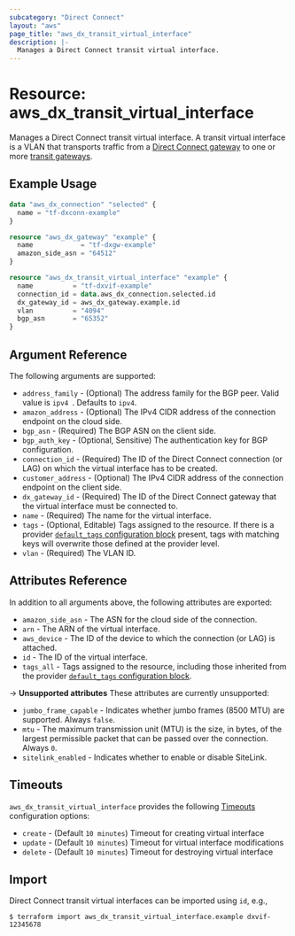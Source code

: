 ```yaml
---
subcategory: "Direct Connect"
layout: "aws"
page_title: "aws_dx_transit_virtual_interface"
description: |-
  Manages a Direct Connect transit virtual interface.
---
```


[default-tags]: https://www.terraform.io/docs/providers/aws/index.html#default_tags-configuration-block
[timeouts]: https://www.terraform.io/docs/configuration/blocks/resources/syntax.html#operation-timeouts

# Resource: aws_dx_transit_virtual_interface

Manages a Direct Connect transit virtual interface.
A transit virtual interface is a VLAN that transports traffic from a [Direct Connect gateway](dx_gateway.html) to one or more [transit gateways](ec2_transit_gateway.html).

## Example Usage

```terraform
data "aws_dx_connection" "selected" {
  name = "tf-dxconn-example"
}

resource "aws_dx_gateway" "example" {
  name            = "tf-dxgw-example"
  amazon_side_asn = "64512"
}

resource "aws_dx_transit_virtual_interface" "example" {
  name          = "tf-dxvif-example"
  connection_id = data.aws_dx_connection.selected.id
  dx_gateway_id = aws_dx_gateway.example.id
  vlan          = "4094"
  bgp_asn       = "65352"
}
```

## Argument Reference

The following arguments are supported:

* `address_family` - (Optional) The address family for the BGP peer. Valid value is `ipv4 `. Defaults to `ipv4`.
* `amazon_address` - (Optional) The IPv4 CIDR address of the connection endpoint on the cloud side.
* `bgp_asn` - (Required) The BGP ASN on the client side.
* `bgp_auth_key` - (Optional, Sensitive) The authentication key for BGP configuration.
* `connection_id` - (Required) The ID of the Direct Connect connection (or LAG) on which the virtual interface has to be created.
* `customer_address` - (Optional) The IPv4 CIDR address of the connection endpoint on the client side.
* `dx_gateway_id` - (Required) The ID of the Direct Connect gateway that the virtual interface must be connected to.
* `name` - (Required) The name for the virtual interface.
* `tags` - (Optional, Editable) Tags assigned to the resource. If there is a provider [`default_tags` configuration block][default-tags] present, tags with matching keys will overwrite those defined at the provider level.
* `vlan` - (Required) The VLAN ID.

## Attributes Reference

In addition to all arguments above, the following attributes are exported:

* `amazon_side_asn` - The ASN for the cloud side of the connection.
* `arn` - The ARN of the virtual interface.
* `aws_device` - The ID of the device to which the connection (or LAG) is attached.
* `id` - The ID of the virtual interface.
* `tags_all` - Tags assigned to the resource, including those inherited from the provider [`default_tags` configuration block][default-tags].

->  **Unsupported attributes**
These attributes are currently unsupported:

* `jumbo_frame_capable` - Indicates whether jumbo frames (8500 MTU) are supported. Always `false`.
* `mtu` - The maximum transmission unit (MTU) is the size, in bytes, of the largest permissible packet that can be passed over the connection. Always `0`.
* `sitelink_enabled` - Indicates whether to enable or disable SiteLink.

## Timeouts

`aws_dx_transit_virtual_interface` provides the following [Timeouts][timeouts] configuration options:

- `create` - (Default `10 minutes`) Timeout for creating virtual interface
- `update` - (Default `10 minutes`) Timeout for virtual interface modifications
- `delete` - (Default `10 minutes`) Timeout for destroying virtual interface

## Import

Direct Connect transit virtual interfaces can be imported using `id`, e.g.,

```
$ terraform import aws_dx_transit_virtual_interface.example dxvif-12345678
```
